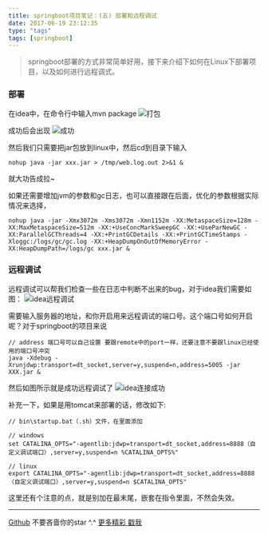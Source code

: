 ```yaml
---
title: springboot项目笔记：(五) 部署和远程调试
date: 2017-06-19 23:12:35
type: "tags"
tags: [springboot]
---
```


> springboot部署的方式非常简单好用，接下来介绍下如何在Linux下部署项目，以及如何进行远程调式。

<!--more-->
### 部署

在idea中，在命令行中输入mvn package
![打包](http://oqipguzbl.bkt.clouddn.com/springboot-5-1.png)

成功后会出现
![成功](http://oqipguzbl.bkt.clouddn.com/springboot-5-2.png)

然后我们只需要把jar包放到linux中，然后cd到目录下输入
```
nohup java -jar xxx.jar > /tmp/web.log.out 2>&1 &
```
就大功告成拉~

如果还需要增加jvm的参数和gc日志，也可以直接跟在后面，优化的参数根据实际情况来选择，

```
nohup java -jar -Xmx3072m -Xms3072m -Xmn1152m -XX:MetaspaceSize=128m -XX:MaxMetaspaceSize=512m -XX:+UseConcMarkSweepGC -XX:+UseParNewGC -XX:ParallelGCThreads=4 -XX:+PrintGCDetails -XX:+PrintGCTimeStamps -Xloggc:/logs/gc/gc.log -XX:+HeapDumpOnOutOfMemoryError -XX:HeapDumpPath=/logs/gc xxx.jar &
```

### 远程调试

远程调试可以帮我们检查一些在日志中判断不出来的bug，对于idea我们需要如图：
![idea远程调试](http://oqipguzbl.bkt.clouddn.com/springboot-5-3.png)

需要输入服务器的地址，和你开启用来远程调试的端口号。这个端口号如何开启呢？对于springboot的项目来说

``` 
// address 端口号可以自己设置 要跟remote中的port一样，还要注意不要跟linux已经使用的端口号冲突
java -Xdebug -Xrunjdwp:transport=dt_socket,server=y,suspend=n,address=5005 -jar XXX.jar &
```

然后如图所示就是成功远程调试了
![idea连接成功](http://oqipguzbl.bkt.clouddn.com/springboot-5-4.png)

补充一下，如果是用tomcat来部署的话，修改如下:
```
// bin\startup.bat（.sh）文件，在里面添加
 
// windows
set CATALINA_OPTS="-agentlib:jdwp=transport=dt_socket,address=8888（自定义调试端口）,server=y,suspend=n %CATALINA_OPTS%"
 
// linux
export CATALINA_OPTS="-agentlib:jdwp=transport=dt_socket,address=8888（自定义调试端口）,server=y,suspend=n $CATALINA_OPTS"

```
这里还有个注意的点，就是别加在最末尾，嵌套在指令里面，不然会失效。

---
[Github](https://github.com/7le) 不要吝啬你的star ^.^
[更多精彩 戳我](https://7le.top)
